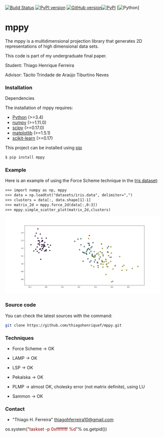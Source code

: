 [![Build Status](https://travis-ci.org/thiagohenriquef/mppy.svg?branch=master)](https://travis-ci.org/thiagohenriquef/mppy) [![PyPI version](https://badge.fury.io/py/mppy.svg)](https://badge.fury.io/py/mppy)  [![GitHub version](https://badge.fury.io/gh/thiagohenriquef%2Fmppy.png)](https://badge.fury.io/gh/thiagohenriquef%2Fmppy)[![PyPI](https://img.shields.io/pypi/dd/Django.svg)](https://pypi.python.org/pypi/mppy/) [![Python](https://img.shields.io/badge/python-3.5-blue.svg)]

mppy 
======
<!--[![PyPI](https://img.shields.io/pypi/pyversions/Django.svg)](https://github.com/thiagohenriquef/mpPy)-->

The mppy is a multidimensional projection library that generates 2D representations 
of high dimensional data sets.

This code is part of my undergraduate final paper. <p>
Student: Thiago Henrique Ferreira <p>
Advisor: Tácito Trindade de Araújo Tiburtino Neves <p>

### Installation
Dependencies

The installation of mppy requires:
- [Python](https://www.python.org/) (>=3.4)
- [numpy](http://www.numpy.org/) (>=1.11.0) 
- [scipy](https://www.scipy.org/) (>=0.17.0)
- [matplotlib](https://matplotlib.org/) (>=1.5.1) 
- [scikit-learn](http://scikit-learn.org/) (>=0.17)

This project can be installed using [pip](https://pypi.python.org/pypi/pip)
```sh
$ pip install mppy
```

### Example
Here is an example of using the Force Scheme technique in the [Iris dataset](https://github.com/thiagohenriquef/mppy/blob/master/datasets/iris.data):
```python3
>>> import numpy as np, mppy
>>> data = np.loadtxt("datasets/iris.data", delimiter=",")
>>> clusters = data[:, data.shape[1]-1]
>>> matrix_2d = mppy.force_2d(data[:,0:3])
>>> mppy.simple_scatter_plot(matrix_2d,clusters)
```
![projection](https://github.com/thiagohenriquef/mppy/blob/master/projection.png)

### Source code

You can check the latest sources with the command:
```sh
git clone https://github.com/thiagohenriquef/mppy.git
```

### Techniques
* Force Scheme -> OK <p>
* LAMP -> OK <p>
* LSP -> OK <p>
* Pekalska -> OK <p>
* PLMP -> almost OK, cholesky error (not matrix definite), using LU <p>
* Sammon -> OK <p>

### Contact
* "Thiago H. Ferreira" <thiagohferreira10@gmail.com>

<span class="pln">os</span><span class="pun">.</span><span class="pln">system</span><span class="pun">(</span><span class="str" style="color: #800000;">"taskset -p 0xffffffff %d"</span><span class="pun">%</span><span class="pln"> os</span><span class="pun">.</span><span class="pln">getpid</span><span class="pun">())</span>